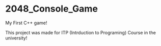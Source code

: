 # 2048_Console_Game
My First C++ game!


This project was made for ITP (Intrduction to Programing) Course in the university!
